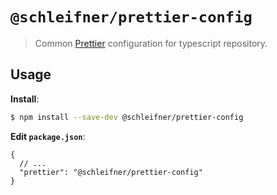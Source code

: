 # `@schleifner/prettier-config`

> Common [Prettier](https://prettier.io) configuration for typescript repository.

## Usage

**Install**:

```bash
$ npm install --save-dev @schleifner/prettier-config
```

**Edit `package.json`**:

```jsonc
{
  // ...
  "prettier": "@schleifner/prettier-config"
}
```